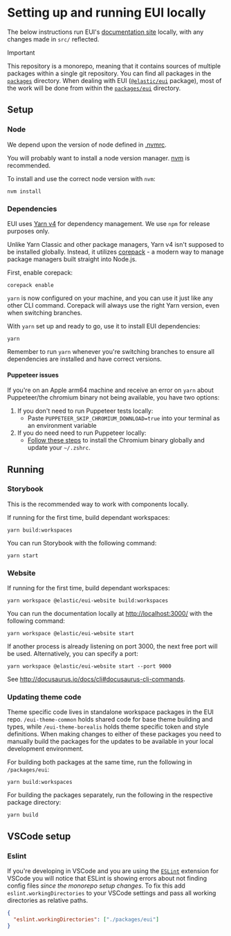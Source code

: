 # Setting up and running EUI locally

The below instructions run EUI's [documentation site](https://eui.elastic.co/) locally, with any changes made in `src/` reflected.

> [!IMPORTANT]
> This repository is a monorepo, meaning that it contains sources of multiple packages within a single git repository. You can find all packages in the [`packages`](../../packages) directory.
> When dealing with EUI ([`@elastic/eui`](https://www.npmjs.com/package/@elastic/eui) package), most of the work will be done from within the [`packages/eui`](../../packages/eui) directory.

## Setup

### Node

We depend upon the version of node defined in [.nvmrc](../../.nvmrc).

You will probably want to install a node version manager. [nvm](https://github.com/nvm-sh/nvm) is recommended.

To install and use the correct node version with `nvm`:

```shell
nvm install
```

### Dependencies

EUI uses [Yarn v4](https://yarnpkg.com/getting-started/install) for dependency management. We use `npm` for release purposes only.

Unlike Yarn Classic and other package managers, Yarn v4 isn't supposed to be installed globally.
Instead, it utilizes [corepack](https://nodejs.org/api/corepack.html) - a modern way to manage package managers built straight into Node.js.

First, enable corepack:
```shell
corepack enable
```

`yarn` is now configured on your machine, and you can use it just like any other CLI command.
Corepack will always use the right Yarn version, even when switching branches.

With `yarn` set up and ready to go, use it to install EUI dependencies:

```shell
yarn
```

Remember to run `yarn` whenever you're switching branches to ensure all dependencies are installed and have correct versions.

#### Puppeteer issues

If you're on an Apple arm64 machine and receive an error on `yarn` about Puppeteer/the chromium binary not being available, you have two options:

1. If you don't need to run Puppeteer tests locally:
   - Paste `PUPPETEER_SKIP_CHROMIUM_DOWNLOAD=true` into your terminal as an environment variable
2. If you do need need to run Puppeteer locally:
   - [Follow these steps](https://github.com/puppeteer/puppeteer/issues/6622#issuecomment-787912758) to install the Chromium binary globally and update your `~/.zshrc`.

## Running

### Storybook

This is the recommended way to work with components locally.

If running for the first time, build dependant workspaces:

```shell
yarn build:workspaces
```

You can run Storybook with the following command:

```shell
yarn start
```

### Website

If running for the first time, build dependant workspaces:

```
yarn workspace @elastic/eui-website build:workspaces
```

You can run the documentation locally at [http://localhost:3000/](http://localhost:3000/) with the following command:

```shell
yarn workspace @elastic/eui-website start
```

If another process is already listening on port 3000, the next free port will be used. Alternatively, you can specify a port:

```shell
yarn workspace @elastic/eui-website start --port 9000
```

See http://docusaurus.io/docs/cli#docusaurus-cli-commands.

### Updating theme code

Theme specific code lives in standalone workspace packages in the EUI repo. `/eui-theme-common` holds shared code for base theme building and types, while `/eui-theme-borealis` holds theme specific token and style definitions.
When making changes to either of these packages you need to manually build the packages for the updates to be available in your local development environment.

For building both packages at the same time, run the following in `/packages/eui`:
```shell
yarn build:workspaces
```

For building the packages separately, run the following in the respective package directory:
```shell
yarn build
```

## VSCode setup

### Eslint

If you're developing in VSCode and you are using the [`ESLint`](https://marketplace.visualstudio.com/items?itemName=dbaeumer.vscode-eslint) extension for VSCode you will notice that ESLint is showing errors about not finding config files _since the monorepo setup changes_.
To fix this add `eslint.workingDirectories` to your VSCode settings and pass all working directories as relative paths.

```json
{
  "eslint.workingDirectories": ["./packages/eui"]
}
```
